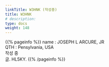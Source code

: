 ```yaml
---
linkTitle: W3HNK (작성중)
title: W3HNK
# description: 
type: docs
weight: 148
---
```

{{% pageinfo %}}
name : JOSEPH L ARCURE, JR<br>
QTH  : Pensylvania, USA<br>
작성 중<br>
글. HL5KY.
{{% /pageinfo %}}